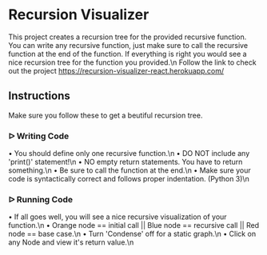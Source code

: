 # Recursion Visualizer

This project creates a recursion tree for the provided recursive function. You can write any recursive function, just make sure to call the recursive function at the end of the function. If everything is right you would see a nice recursion tree for the function you provided.\n
Follow the link to check out the project https://recursion-visualizer-react.herokuapp.com/

## Instructions 

Make sure you follow these to get a beutiful recursion tree.

### ᐅ Writing Code

  • You should define only one recursive function.\n
  • DO NOT include any 'print()' statement!\n
  • NO empty return statements. You have to return something.\n
  • Be sure to call the function at the end.\n
  • Make sure your code is syntactically correct and follows proper indentation. (Python 3)\n

### ᐅ Running Code

  • If all goes well, you will see a nice recursive visualization of your function.\n
  • Orange node == initial call || Blue node == recursive call || Red node == base case.\n
  • Turn 'Condense' off for a static graph.\n
  • Click on any Node and view it's return value.\n

